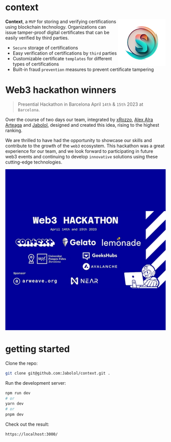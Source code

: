 # context

<img align="right" src="./public/scholario.png" width="150px" alt="the logo" />

**Context**, a `MVP` for storing and verifying certifications using blockchain
technology. Organizations can issue tamper-proof digital certificates that can
be easily verified by third parties.

- `Secure` storage of certifications
- Easy verification of certifications by `third` parties
- Customizable certificate `templates` for different types of certifications
- Built-in fraud `prevention` measures to prevent certificate tampering

# Web3 hackathon winners

> Presential Hackathon in Barcelona April `14th` & `15th` 2023 at `Barcelona`.

Over the course of two days our team, integrated by
[xRozzo](https://github.com/xRozzo),
[Alex Alra Arteaga](https://github.com/alex-alra-arteaga) and
[Jabolol](https://github.com/Jabolol), designed and created this idea, rising to
the highest ranking.

We are thrilled to have had the opportunity to showcase our skills and
contribute to the growth of the `web3` ecosystem. This hackathon was a great
experience for our team, and we look forward to participating in future web3
events and continuing to develop `innovative` solutions using these cutting-edge
technologies.

![](./public/hackathon.png)

# getting started

Clone the repo:

```sh
git clone git@github.com:Jabolol/context.git .
```

Run the development server:

```sh
npm run dev
# or
yarn dev
# or
pnpm dev
```

Check out the result:

```
https://localhost:3000/
```
